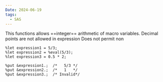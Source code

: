 ```yaml
---
Date: 2024-06-19
tags:
  - SAS
---
```

This functions allows ==integer== arithmetic of macro variables. Decimal points are not allowed in expression
Does not permit non

```SAS
%let expression1 = 5/3;
%let expression2 = %eval(5/3);
%let expression3 = 0.5 * 2;

%put &expression1.;  /*   5/3 */
%put &expression2.;  /*   1   */
%put &expression3.;  /* Invalid*/
```